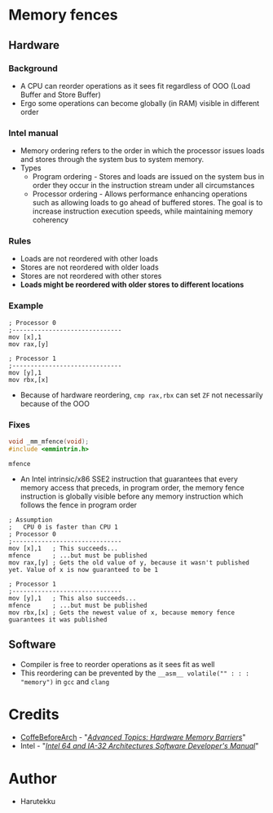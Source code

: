 # Memory fences
## Hardware
### Background
- A CPU can reorder operations as it sees fit regardless of OOO (Load Buffer and Store Buffer)
- Ergo some operations can become globally (in RAM) visible in different order

### Intel manual
- Memory ordering refers to the order in which the processor issues loads and stores 
  through the system bus to system memory.
- Types
  - Program ordering - Stores and loads are issued on the system bus in order they occur in the instruction
    stream under all circumstances
  - Processor ordering - Allows performance enhancing operations such as allowing loads to go ahead
    of buffered stores. The goal is to increase instruction execution speeds, while maintaining memory coherency

### Rules
- Loads are not reordered with other loads
- Stores are not reordered with older loads
- Stores are not reordered with other stores
- **Loads might be reordered with older stores to different locations**

### Example
```x86asm
; Processor 0
;------------------------------
mov [x],1
mov rax,[y]

; Processor 1
;------------------------------
mov [y],1
mov rbx,[x]
```
- Because of hardware reordering, `cmp rax,rbx` can set `ZF` not necessarily because of the OOO

### Fixes
```C
void _mm_mfence(void);
#include <emmintrin.h>
```
```x86asm
mfence
```
- An Intel intrinsic/x86 SSE2 instruction that guarantees that every memory access that preceds, 
  in program order, the memory fence instruction is globally visible before any memory instruction 
  which follows the fence in program order

```x86asm
; Assumption
;   CPU 0 is faster than CPU 1
; Processor 0
;------------------------------
mov [x],1   ; This succeeds...
mfence      ; ...but must be published
mov rax,[y] ; Gets the old value of y, because it wasn't published yet. Value of x is now guaranteed to be 1

; Processor 1
;------------------------------
mov [y],1   ; This also succeeds...
mfence      ; ...but must be published
mov rbx,[x] ; Gets the newest value of x, because memory fence guarantees it was published
```

## Software
- Compiler is free to reorder operations as it sees fit as well
- This reordering can be prevented by the `__asm__ volatile("" : : : "memory")` in `gcc` and `clang`

# Credits
- [CoffeBeforeArch](https://www.youtube.com/channel/UCsi5-meDM5Q5NE93n_Ya7GA) - "_[Advanced Topics: Hardware Memory Barriers](https://youtu.be/nh9Af9z7cgE)_"
- Intel - "_[Intel 64 and IA-32 Architectures Software Developer's Manual](https://www.intel.com/content/dam/www/public/us/en/documents/manuals/64-ia-32-architectures-software-developer-instruction-set-reference-manual-325383.pdf)_"

# Author
- Harutekku